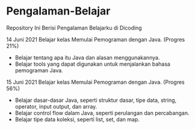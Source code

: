 # Pengalaman-Belajar
Repository Ini Berisi Pengalaman Belajarku di Dicoding

14 Juni 2021
Belajar kelas Memulai Pemograman dengan Java. (Progres 21%)
  * Belajar tentang apa itu Java dan alasan menggunakannya.
  * Belajar tools yang dapat digunakan untuk menjalankan bahasa pemograman Java.

15 Juni 2021
Belajar kelas Memulai Pemograman dengan Java. (Progres 56%)
  * Belajar dasar-dasar Java, seperti struktur dasar, tipe data, string, operator, input output, dan array.
  * Belajar control flow dalam Java, seperti perulangan dan percabangan.
  * Belajar tipe data koleksi, seperti list, set, dan map.
